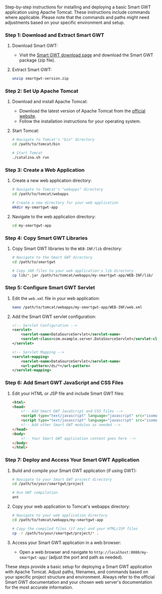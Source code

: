 Step-by-step instructions for installing and deploying a basic Smart GWT application using Apache Tomcat. These instructions include commands where applicable. Please note that the commands and paths might need adjustments based on your specific environment and setup.

### Step 1: Download and Extract Smart GWT

1. Download Smart GWT:
   - Visit the [Smart GWT download page](https://www.smartclient.com/smartgwt/download) and download the Smart GWT package (zip file).

2. Extract Smart GWT:
   ```bash
   unzip smartgwt-version.zip
   ```

### Step 2: Set Up Apache Tomcat

1. Download and install Apache Tomcat:
   - Download the latest version of Apache Tomcat from the [official website](https://tomcat.apache.org/download.cgi).
   - Follow the installation instructions for your operating system.

2. Start Tomcat:
   ```bash
   # Navigate to Tomcat's "bin" directory
   cd /path/to/tomcat/bin

   # Start Tomcat
   ./catalina.sh run
   ```

### Step 3: Create a Web Application

1. Create a new web application directory:
   ```bash
   # Navigate to Tomcat's "webapps" directory
   cd /path/to/tomcat/webapps

   # Create a new directory for your web application
   mkdir my-smartgwt-app
   ```

2. Navigate to the web application directory:
   ```bash
   cd my-smartgwt-app
   ```

### Step 4: Copy Smart GWT Libraries

1. Copy Smart GWT libraries to the `WEB-INF/lib` directory:
   ```bash
   # Navigate to the Smart GWT directory
   cd /path/to/smartgwt

   # Copy JAR files to your web application's lib directory
   cp lib/*.jar /path/to/tomcat/webapps/my-smartgwt-app/WEB-INF/lib/
   ```

### Step 5: Configure Smart GWT Servlet

1. Edit the `web.xml` file in your web application:
   ```bash
   nano /path/to/tomcat/webapps/my-smartgwt-app/WEB-INF/web.xml
   ```

2. Add the Smart GWT servlet configuration:
   ```xml
   <!-- Servlet Configuration -->
   <servlet>
       <servlet-name>DataSourceServlet</servlet-name>
       <servlet-class>com.example.server.DataSourceServlet</servlet-class>
   </servlet>

   <!-- Servlet Mapping -->
   <servlet-mapping>
       <servlet-name>DataSourceServlet</servlet-name>
       <url-pattern>/ds/*</url-pattern>
   </servlet-mapping>
   ```

### Step 6: Add Smart GWT JavaScript and CSS Files

1. Edit your HTML or JSP file and include Smart GWT files:
   ```html
   <html>
   <head>
       <!-- Add Smart GWT JavaScript and CSS files -->
       <script type="text/javascript" language="javascript" src="isomorphic/system/modules/ISC_Core.js"></script>
       <script type="text/javascript" language="javascript" src="isomorphic/system/modules/ISC_Foundation.js"></script>
       <!-- Add other Smart GWT modules as needed -->
   </head>
   <body>
       <!-- Your Smart GWT application content goes here -->
   </body>
   </html>
   ```

### Step 7: Deploy and Access Your Smart GWT Application

1. Build and compile your Smart GWT application (if using GWT):
   ```bash
   # Navigate to your Smart GWT project directory
   cd /path/to/your/smartgwt/project

   # Run GWT compilation
   ant
   ```

2. Copy your web application to Tomcat's webapps directory:
   ```bash
   # Navigate to your web application directory
   cd /path/to/tomcat/webapps/my-smartgwt-app

   # Copy the compiled files (if any) and your HTML/JSP files
   cp -r /path/to/your/smartgwt/project/* .
   ```

3. Access your Smart GWT application in a web browser:
   - Open a web browser and navigate to `http://localhost:8080/my-smartgwt-app/` (adjust the port and path as needed).

These steps provide a basic setup for deploying a Smart GWT application with Apache Tomcat. Adjust paths, filenames, and commands based on your specific project structure and environment. Always refer to the official Smart GWT documentation and your chosen web server's documentation for the most accurate information.